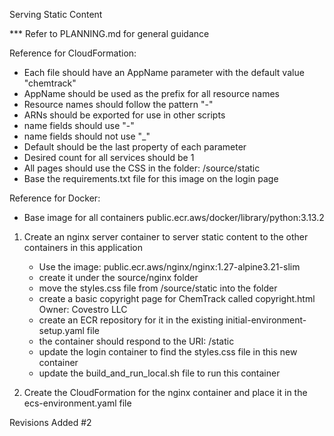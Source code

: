 Serving Static Content

*** Refer to PLANNING.md for general guidance

Reference for CloudFormation:
- Each file should have an AppName parameter with the default value "chemtrack"
- AppName should be used as the prefix for all resource names
- Resource names should follow the pattern "<appname>-<resource type>"
- ARNs should be exported for use in other scripts
- name fields should use "-"
- name fields should not use "_"
- Default should be the last property of each parameter
- Desired count for all services should be 1
- All pages should use the CSS in the folder: /source/static
- Base the requirements.txt file for this image on the login page

Reference for Docker:
- Base image for all containers public.ecr.aws/docker/library/python:3.13.2

1) Create an nginx server container to server static content to the other containers in this application
    - Use the image: public.ecr.aws/nginx/nginx:1.27-alpine3.21-slim
    - create it under the source/nginx folder
    - move the styles.css file from /source/static into the folder
    - create a basic copyright page for ChemTrack called copyright.html
        Owner: Covestro LLC
    - create an ECR repository for it in the existing initial-environment-setup.yaml file
    - the container should respond to the URI: /static
    - update the login container to find the styles.css file in this new container
    - update the build_and_run_local.sh file to run this container

2) Create the CloudFormation for the nginx container and place it in the ecs-environment.yaml file

Revisions
    Added #2